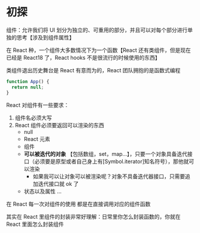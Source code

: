 # 初探

组件：允许我们将 UI 划分为独立的、可重用的部分，并且可以对每个部分进行单独的思考【涉及到组件属性】

在 React 种，一个组件大多数情况下为一个函数【React 还有类组件，但是现在已经是 React18 了，React hooks 不是很流行的时候使用的东西】

类组件退出历史舞台是 React 有意而为的，React 团队拥抱的是函数式编程

```js
function App() {
  return null;
}
```

React 对组件有一些要求：

1. 组件名必须大写
2. React 组件必须要返回可以渲染的东西
   - null
   - React 元素
   - 组件
   - **可以被迭代的对象** 【包括数组，set，map...】，只要一个对象具备迭代接口（必须要是原型或者自己身上有[Symbol.iterator]知名符号），那他就可以渲染
     - 如果我可以让对象可以被渲染呢？对象不具备迭代器接口，只需要追加迭代接口就 ok 了
   - 状态以及属性 ...

在 React 每一次对组件的使用 <App/> 都是在直接调用对应的组件函数

其实在 React 里组件的封装非常好理解：日常里你怎么封装函数的，你就在 React 里面怎么封装组件
